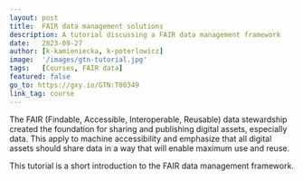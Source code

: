```yaml
---
layout: post
title:  FAIR data management solutions
description: A tutorial discussing a FAIR data management framework
date:   2023-09-27
author: [k-kamieniecka, k-poterlowicz]
image:  '/images/gtn-tutorial.jpg'
tags:   [Courses, FAIR data]
featured: false
go_to: https://gxy.io/GTN:T00349
link_tag: course
---
```


The FAIR (Findable, Accessible, Interoperable, Reusable) data stewardship created the foundation for sharing and publishing digital assets, especially data. This apply to machine accessibility and emphasize that all digital assets should share data in a way that will enable maximum use and reuse.

This tutorial is a short introduction to the FAIR data management framework. 
